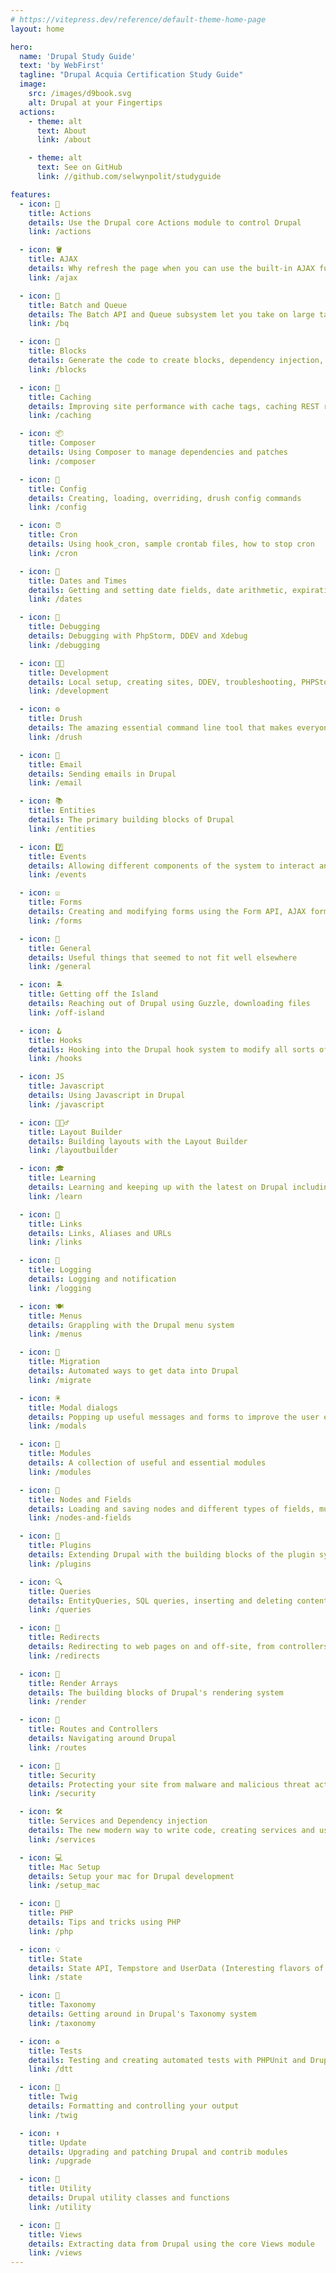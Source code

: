 ```yaml
---
# https://vitepress.dev/reference/default-theme-home-page
layout: home

hero:
  name: 'Drupal Study Guide'
  text: 'by WebFirst'
  tagline: "Drupal Acquia Certification Study Guide"
  image:
    src: /images/d9book.svg
    alt: Drupal at your Fingertips
  actions:
    - theme: alt
      text: About
      link: /about

    - theme: alt
      text: See on GitHub
      link: //github.com/selwynpolit/studyguide

features:
  - icon: 🎯
    title: Actions
    details: Use the Drupal core Actions module to control Drupal
    link: /actions

  - icon: 🪣
    title: AJAX
    details: Why refresh the page when you can use the built-in AJAX functionality
    link: /ajax

  - icon: 🔢
    title: Batch and Queue
    details: The Batch API and Queue subsystem let you take on large tasks
    link: /bq

  - icon: 🧱
    title: Blocks
    details: Generate the code to create blocks, dependency injection, blocks with config forms, block permissions
    link: /blocks

  - icon: 💽
    title: Caching
    details: Improving site performance with cache tags, caching REST resources, development setup, various caching tips
    link: /caching

  - icon: 📦
    title: Composer
    details: Using Composer to manage dependencies and patches
    link: /composer

  - icon: 🧰
    title: Config
    details: Creating, loading, overriding, drush config commands
    link: /config

  - icon: ⏰
    title: Cron
    details: Using hook_cron, sample crontab files, how to stop cron
    link: /cron

  - icon: 📅
    title: Dates and Times
    details: Getting and setting date fields, date arithmetic, expiration, node creation and changed dates, Smart date module
    link: /dates

  - icon: 🐞
    title: Debugging
    details: Debugging with PhpStorm, DDEV and Xdebug
    link: /debugging

  - icon: 👩‍💻
    title: Development
    details: Local setup, creating sites, DDEV, troubleshooting, PHPStorm setup, Xdebug setup, Twig debugging
    link: /development

  - icon: ⚙️
    title: Drush
    details: The amazing essential command line tool that makes everyone\'s life so much better
    link: /drush

  - icon: 📧
    title: Email
    details: Sending emails in Drupal
    link: /email

  - icon: 📚
    title: Entities
    details: The primary building blocks of Drupal
    link: /entities

  - icon: 7️⃣
    title: Events
    details: Allowing different components of the system to interact and communicate with each other by subscribing and dispatching events.
    link: /events

  - icon: ☑️
    title: Forms
    details: Creating and modifying forms using the Form API, AJAX forms, modals
    link: /forms

  - icon: 📖
    title: General
    details: Useful things that seemed to not fit well elsewhere
    link: /general

  - icon: 🏝
    title: Getting off the Island
    details: Reaching out of Drupal using Guzzle, downloading files
    link: /off-island

  - icon: 🪝
    title: Hooks
    details: Hooking into the Drupal hook system to modify all sorts of things on the fly
    link: /hooks

  - icon: JS
    title: Javascript
    details: Using Javascript in Drupal
    link: /javascript

  - icon: 🏋🏽‍♂️
    title: Layout Builder
    details: Building layouts with the Layout Builder
    link: /layoutbuilder

  - icon: 🎓
    title: Learning
    details: Learning and keeping up with the latest on Drupal including podcasts, books and blogs
    link: /learn

  - icon: 🔗
    title: Links
    details: Links, Aliases and URLs
    link: /links

  - icon: 📝
    title: Logging
    details: Logging and notification
    link: /logging

  - icon: 🍽️
    title: Menus
    details: Grappling with the Drupal menu system
    link: /menus

  - icon: 🦅
    title: Migration
    details: Automated ways to get data into Drupal
    link: /migrate

  - icon: 🖲️
    title: Modal dialogs
    details: Popping up useful messages and forms to improve the user experience
    link: /modals

  - icon: 🧩
    title: Modules
    details: A collection of useful and essential modules
    link: /modules

  - icon: 🌳
    title: Nodes and Fields
    details: Loading and saving nodes and different types of fields, multivalue field magic, link fields, entity reference fields, url fields, storing JSON data into text fields, paragraphs, great cheat sheets
    link: /nodes-and-fields

  - icon: 🧱
    title: Plugins
    details: Extending Drupal with the building blocks of the plugin system
    link: /plugins

  - icon: 🔍
    title: Queries
    details: EntityQueries, SQL queries, inserting and deleting content
    link: /queries

  - icon: 🔀
    title: Redirects
    details: Redirecting to web pages on and off-site, from controllers, forms and more.
    link: /redirects

  - icon: 🔲
    title: Render Arrays
    details: The building blocks of Drupal's rendering system
    link: /render

  - icon: 🚦
    title: Routes and Controllers
    details: Navigating around Drupal 
    link: /routes

  - icon: 🔐
    title: Security
    details: Protecting your site from malware and malicious threat actors
    link: /security

  - icon: 🛠️
    title: Services and Dependency injection
    details: The new modern way to write code, creating services and using D.I. in controllers, drush commands
    link: /services

  - icon: 💻
    title: Mac Setup
    details: Setup your mac for Drupal development
    link: /setup_mac

  - icon: 🐘
    title: PHP
    details: Tips and tricks using PHP
    link: /php

  - icon: 💡
    title: State
    details: State API, Tempstore and UserData (Interesting flavors of storage)
    link: /state

  - icon: 📑
    title: Taxonomy
    details: Getting around in Drupal's Taxonomy system
    link: /taxonomy

  - icon: ♻️
    title: Tests
    details: Testing and creating automated tests with PHPUnit and Drupal Test Traits
    link: /dtt

  - icon: 🌿
    title: Twig
    details: Formatting and controlling your output
    link: /twig

  - icon: ⬆️
    title: Update
    details: Upgrading and patching Drupal and contrib modules
    link: /upgrade

  - icon: 🚙
    title: Utility
    details: Drupal utility classes and functions
    link: /utility

  - icon: 👀
    title: Views
    details: Extracting data from Drupal using the core Views module
    link: /views
---
```

